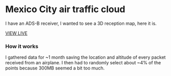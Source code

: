 # Mexico City air traffic cloud
I have an ADS-B receiver, I wanted to see a 3D reception map, here it is.

[VIEW LIVE](https://franspaco.github.io/air_traffic_cloud/)

### How it works

I gathered data for ~1 month saving the location and altitude of every packet received from an airplane.
I then had to randomly select about ~4% of the points because 300MB seemed a bit too much. 